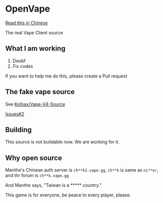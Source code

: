 # OpenVape

[Read this in Chinese](README-CN.md)

The real Vape Client source

## What I am working

1. Deobf
2. Fix codes

If you want to help me do this, please create a Pull request

## The fake vape source

See [Kolhax/Vape-V4-Source](https://github.com/Kolhax/Vape-V4-Source)

[Issues#2](https://github.com/Kolhax/Vape-V4-Source/issues/2)

## Building

This source is not buildable now. We are working for it.

## Why open source

Manthe's Chinese auth server is `ch**k2.vape.gg`, `ch**k` is same as `ni**er`, and thr forum is `ch**k.vape.gg`

And Manthe says, "Taiwan is a ***** country."

This game is for everyone, be peace to every player, please.
